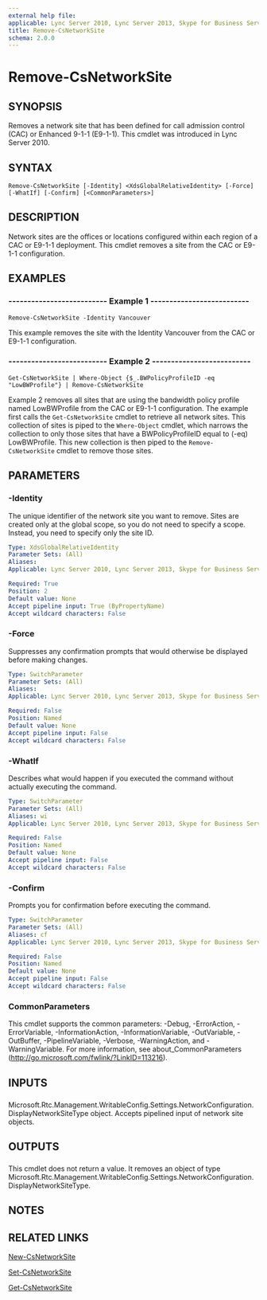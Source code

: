 ```yaml
---
external help file: 
applicable: Lync Server 2010, Lync Server 2013, Skype for Business Server 2015
title: Remove-CsNetworkSite
schema: 2.0.0
---
```


# Remove-CsNetworkSite

## SYNOPSIS
Removes a network site that has been defined for call admission control (CAC) or Enhanced 9-1-1 (E9-1-1).
This cmdlet was introduced in Lync Server 2010.


## SYNTAX

```
Remove-CsNetworkSite [-Identity] <XdsGlobalRelativeIdentity> [-Force] [-WhatIf] [-Confirm] [<CommonParameters>]
```

## DESCRIPTION
Network sites are the offices or locations configured within each region of a CAC or E9-1-1 deployment.
This cmdlet removes a site from the CAC or E9-1-1 configuration.


## EXAMPLES

### -------------------------- Example 1 --------------------------
```
Remove-CsNetworkSite -Identity Vancouver
```

This example removes the site with the Identity Vancouver from the CAC or E9-1-1 configuration.


### -------------------------- Example 2 --------------------------
```
Get-CsNetworkSite | Where-Object {$_.BWPolicyProfileID -eq "LowBWProfile"} | Remove-CsNetworkSite
```

Example 2 removes all sites that are using the bandwidth policy profile named LowBWProfile from the CAC or E9-1-1 configuration.
The example first calls the `Get-CsNetworkSite` cmdlet to retrieve all network sites.
This collection of sites is piped to the `Where-Object` cmdlet, which narrows the collection to only those sites that have a BWPolicyProfileID equal to (-eq) LowBWProfile.
This new collection is then piped to the `Remove-CsNetworkSite` cmdlet to remove those sites.


## PARAMETERS

### -Identity
The unique identifier of the network site you want to remove.
Sites are created only at the global scope, so you do not need to specify a scope.
Instead, you need to specify only the site ID.

```yaml
Type: XdsGlobalRelativeIdentity
Parameter Sets: (All)
Aliases: 
Applicable: Lync Server 2010, Lync Server 2013, Skype for Business Server 2015

Required: True
Position: 2
Default value: None
Accept pipeline input: True (ByPropertyName)
Accept wildcard characters: False
```

### -Force
Suppresses any confirmation prompts that would otherwise be displayed before making changes.

```yaml
Type: SwitchParameter
Parameter Sets: (All)
Aliases: 
Applicable: Lync Server 2010, Lync Server 2013, Skype for Business Server 2015

Required: False
Position: Named
Default value: None
Accept pipeline input: False
Accept wildcard characters: False
```

### -WhatIf
Describes what would happen if you executed the command without actually executing the command.

```yaml
Type: SwitchParameter
Parameter Sets: (All)
Aliases: wi
Applicable: Lync Server 2010, Lync Server 2013, Skype for Business Server 2015

Required: False
Position: Named
Default value: None
Accept pipeline input: False
Accept wildcard characters: False
```

### -Confirm
Prompts you for confirmation before executing the command.

```yaml
Type: SwitchParameter
Parameter Sets: (All)
Aliases: cf
Applicable: Lync Server 2010, Lync Server 2013, Skype for Business Server 2015

Required: False
Position: Named
Default value: None
Accept pipeline input: False
Accept wildcard characters: False
```

### CommonParameters
This cmdlet supports the common parameters: -Debug, -ErrorAction, -ErrorVariable, -InformationAction, -InformationVariable, -OutVariable, -OutBuffer, -PipelineVariable, -Verbose, -WarningAction, and -WarningVariable. For more information, see about_CommonParameters (http://go.microsoft.com/fwlink/?LinkID=113216).

## INPUTS

###  
Microsoft.Rtc.Management.WritableConfig.Settings.NetworkConfiguration.DisplayNetworkSiteType object.
Accepts pipelined input of network site objects.

## OUTPUTS

###  
This cmdlet does not return a value.
It removes an object of type Microsoft.Rtc.Management.WritableConfig.Settings.NetworkConfiguration.DisplayNetworkSiteType.

## NOTES

## RELATED LINKS

[New-CsNetworkSite]()

[Set-CsNetworkSite]()

[Get-CsNetworkSite]()
